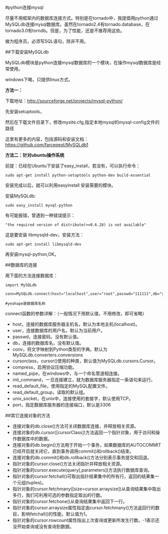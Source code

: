 #python连接mysql

尽量不用框架内的数据库连接方式。特别是在tornado中，我提倡用python通过MySQLdb连接mysql数据库。虽然在tornado2.4有tornado.database，在tornado3.0有torndb。但是，为了性能，还是不推荐用这些。

做为程序员，必须写SQL语句，除非不用。

##下载安装MySQLdb

MySQLdb模块是python连接mysql数据库的一个模块，在操作mysql数据库是经常使用。

windows下略，只提供linux方式。

**方法一：**

下载地址：http://sourceforge.net/projects/mysql-python/

先安装setuptools，

然后在下载文件目录下，修改mysite.cfg,指定本地mysql的mysql-config文件的路径

这里有更多的内容，包括源码和安装文档：https://github.com/farcepest/MySQLdb1

**方法二：针对ubuntu操作系统**

前提：已经在Ubuntu下安装了easy_install，若没有，可以执行命令：

    sudo apt-get install python-setuptools python-dev build-essential

安装完成以后，就可以利用easyinstall 安装需要的模块。

安装MySQLdb:

    sudo easy_install mysql-python

有可能报错，曾遇到一种错误提示：

    "the required version of distribute(>=0.6.28) is not available"

这是要安装 libmysqld-dev，安装方法：

    sudo apt-get install libmysqld-dev

再安装mysql-python,OK。

##数据库的连接

用下面的方法连接数据库：

    import MySQLdb

    conn=MySQLdb.connect(host="localhost",user="root",passwd="111111",db="yeashape",charset="utf8")

    #yeahape是数据库名称

connect函数的参数详解：（一般情况下用默认值，不用修改，即可省略）

- host，连接的数据库服务器主机名，默认为本地主机(localhost)。
- user，连接数据库的用户名，默认为当前用户。
- passwd，连接密码，没有默认值。
- db，连接的数据库名，没有默认值。
- conv，将文字映射到Python类型的字典。默认为MySQLdb.converters.conversions
- cursorclass，cursor()使用的种类，默认值为MySQLdb.cursors.Cursor。
- compress，启用协议压缩功能。
- named_pipe，在windows中，与一个命名管道相连接。
- init_command，一旦连接建立，就为数据库服务器指定一条语句来运行。
- read_default_file，使用指定的MySQL配置文件。
- read_default_group，读取的默认组。
- unix_socket，在unix中，连接使用的套接字，默认使用TCP。
- port，指定数据库服务器的连接端口，默认是3306

##其它连接对象的方法

- 连接对象的db.close()方法可关闭数据库连接，并释放相关资源。
- 连接对象的db.cursor([cursorClass])方法返回一个指针对象，用于访问和操作数据库中的数据。
- 连接对象的db.begin()方法用于开始一个事务，如果数据库的AUTOCOMMIT已经开启就关闭它，直到事务调用commit()和rollback()结束。
- 连接对象的db.commit()和db.rollback()方法分别表示事务提交和回退。
- 指针对象的cursor.close()方法关闭指针并释放相关资源。
- 指针对象的cursor.execute(query[,parameters])方法执行数据库查询。
- 指针对象的cursor.fetchall()可取出指针结果集中的所有行，返回的结果集一个元组(tuples)。
- 指针对象的cursor.fetchmany([size=cursor.arraysize])从查询结果集中取出多行，我们可利用可选的参数指定取出的行数。
- 指针对象的cursor.fetchone()从查询结果集中返回下一行。
- 指针对象的cursor.arraysize属性指定由cursor.fetchmany()方法返回行的数目，影响fetchall()的性能，默认值为1。
- 指针对象的cursor.rowcount属性指出上次查询或更新所发生行数。-1表示还没开始查询或没有查询到数据。

